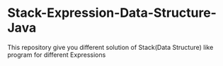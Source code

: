 # Stack-Expression-Data-Structure-Java
This repository give you different solution of Stack(Data Structure) like program for different Expressions
